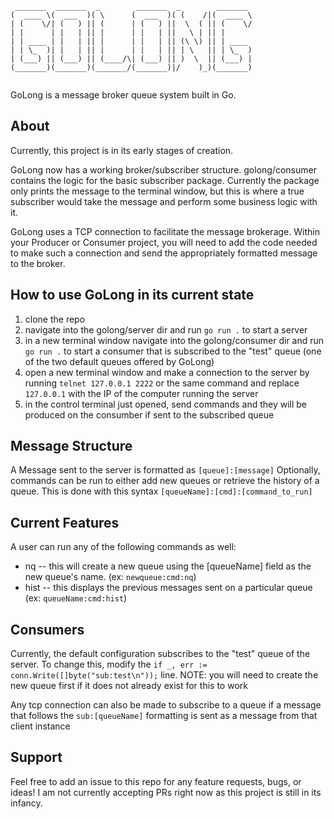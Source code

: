 ```
 _______  _______  _        _______  _        _______ 
(  ____ \(  ___  )( \      (  ___  )( (    /|(  ____ \
| (    \/| (   ) || (      | (   ) ||  \  ( || (    \/
| |      | |   | || |      | |   | ||   \ | || |      
| | ____ | |   | || |      | |   | || (\ \) || | ____ 
| | \_  )| |   | || |      | |   | || | \   || | \_  )
| (___) || (___) || (____/\| (___) || )  \  || (___) |
(_______)(_______)(_______/(_______)|/    )_)(_______)
                                                      
```

GoLong is a message broker queue system built in Go.

## About

Currently, this project is in its early stages of creation. 

GoLong now has a working broker/subscriber structure. golong/consumer contains the logic for the basic subscriber package. Currently the package only prints the message to the terminal window, but this is where a true subscriber would take the message and perform some business logic with it.

GoLong uses a TCP connection to facilitate the message brokerage. Within your Producer or Consumer project, you will need to add the code needed to make such a connection and send the appropriately formatted message to the broker.

## How to use GoLong in its current state

1. clone the repo
2. navigate into the golong/server dir and run `go run .` to start a server
3. in a new terminal window navigate into the golong/consumer dir and run `go run .` to start a consumer that is subscribed to the "test" queue (one of the two default queues offered by GoLong)
3. open a new terminal window and make a connection to the server by running `telnet 127.0.0.1 2222` or the same command and replace `127.0.0.1` with the IP of the computer running the server
4. in the control terminal just opened, send commands and they will be produced on the consumber if sent to the subscribed queue

## Message Structure

A Message sent to the server is formatted as `[queue]:[message]`
Optionally, commands can be run to either add new queues or retrieve the history of a queue. This is done with this syntax `[queueName]:[cmd]:[command_to_run]`

## Current Features

A user can run any of the following commands as well:
- nq       -- this will create a new queue using the [queueName] field as the new queue's name. (ex: `newqueue:cmd:nq`)
- hist     -- this displays the previous messages sent on a particular queue (ex: `queueName:cmd:hist`)

## Consumers

Currently, the default configuration subscribes to the "test" queue of the server. To change this, modify the `if _, err := conn.Write([]byte("sub:test\n"));` line. 
NOTE: you will need to create the new queue first if it does not already exist for this to work

Any tcp connection can also be made to subscribe to a queue if a message that follows the `sub:[queueName]` formatting is sent as a message from that client instance

## Support

Feel free to add an issue to this repo for any feature requests, bugs, or ideas! I am not currently accepting PRs right now as this project is still in its infancy.

